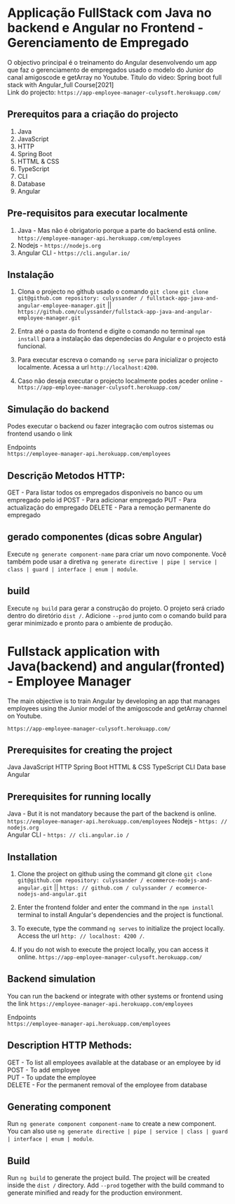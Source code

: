 # Applicação FullStack com Java no backend e Angular no Frontend - Gerenciamento de Empregado
O objectivo principal é o treinamento do Angular desenvolvendo um app que faz o gerenciamento de empregados usado o modelo do Junior do canal amigoscode e getArray no Youtube.
Titulo do video: Spring boot full stack with Angular_full Course[2021]<br>
Link do projecto: `https://app-employee-manager-culysoft.herokuapp.com/`

## Prerequitos para a criação do projecto
1. Java
2. JavaScript
3. HTTP
4. Spring Boot
5. HTTML & CSS
6. TypeScript
7. CLI
8. Database
9. Angular

## Pre-requisitos para executar localmente<br>
1. Java - Mas não é obrigatorio porque a parte do backend está online. `https://employee-manager-api.herokuapp.com/employees`
2. Nodejs - `https://nodejs.org` <br>
3. Angular CLI - `https://cli.angular.io/`<br>

## Instalação

1. Clona o projecto no github usado o comando `git clone` `git clone git@github.com repository: culyssander / fullstack-app-java-and-angular-employee-manager.git` || `https://github.com/culyssander/fullstack-app-java-and-angular-employee-manager.git`
2. Entra até o pasta do frontend e digite o comando no terminal `npm install` para a instalação das dependecias do Angular e o projecto está funcional.

3. Para executar escreva o comando `ng serve` para inicializar o projecto localmente. Acessa a url `http://localhost:4200`.

4. Caso não deseja executar o projecto localmente podes aceder online - `https://app-employee-manager-culysoft.herokuapp.com/`


## Simulação do backend
Podes executar o backend ou fazer integração com outros sistemas ou frontend usando o link 

Endpoints<br>
`https://employee-manager-api.herokuapp.com/employees`<br>

## Descrição Metodos HTTP:
GET - Para listar todos os empregados disponiveis no banco ou um empregado pelo id
POST - Para adicionar empregado
PUT - Para actualização do empregado
DELETE - Para a remoção permanente do empregado


## gerado componentes (dicas sobre Angular)

Execute `ng generate component-name` para criar um novo componente. Você também pode usar a diretiva  `ng generate directive | pipe | service | class | guard | interface | enum | module`.

## build

Execute `ng build` para gerar a construção do projeto. O projeto será criado dentro do diretório `dist /`. Adicione `--prod` junto com o comando build para gerar minimizado e pronto para o ambiente de produção. 

# Fullstack application with Java(backend) and angular(fronted) - Employee Manager
The main objective is to train Angular by developing an app that manages employees using the Junior model of the amigoscode and getArray channel on Youtube.

`https://app-employee-manager-culysoft.herokuapp.com/`

## Prerequisites for creating the project
Java
JavaScript
HTTP
Spring Boot
HTTML & CSS
TypeScript
CLI
Data base
Angular 

## Prerequisites for running locally <br>
Java - But it is not mandatory because the part of the backend is online. `https://employee-manager-api.herokuapp.com/employees`
Nodejs - `https: // nodejs.org` <br>
Angular CLI - `https: // cli.angular.io /` <br>

## Installation

1. Clone the project on github using the command git clone `git clone git@github.com repository: culyssander / ecommerce-nodejs-and-angular.git` || `https: // github.com / culyssander / ecommerce-nodejs-and-angular.git`
2. Enter the frontend folder and enter the command in the `npm install` terminal to install Angular's dependencies and the project is functional.

3. To execute, type the command `ng serves` to initialize the project locally. Access the url `http: // localhost: 4200 /`.

4. If you do not wish to execute the project locally, you can access it online.
`https://app-employee-manager-culysoft.herokuapp.com/`

## Backend simulation
You can run the backend or integrate with other systems or frontend using the link `https://employee-manager-api.herokuapp.com/employees`

Endpoints <br>
`https://employee-manager-api.herokuapp.com/employees` <br>

## Description HTTP Methods:
GET - To list all employees available at the database or an employee by id <br>
POST - To add employee <br>
PUT - To update the employee<br>
DELETE - For the permanent removal of the employee from database


## Generating component

Run `ng generate component component-name` to create a new component. You can also use `ng generate directive | pipe | service | class | guard | interface | enum | module`.

## Build

Run `ng build` to generate the project build. The project will be created inside the `dist /` directory. Add `--prod` together with the build command to generate minified and ready for the production environment. 

